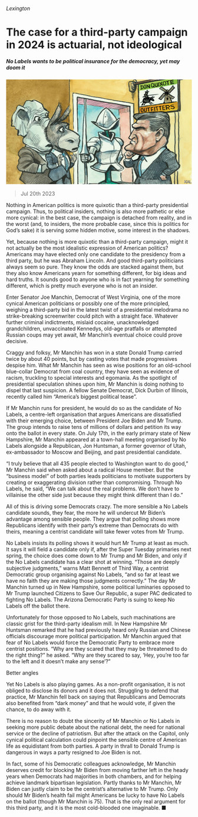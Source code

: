 ###### Lexington

# The case for a third-party campaign in 2024 is actuarial, not ideological 

##### No Labels wants to be political insurance for the democracy, yet may doom it 

![image](images/20230722_USD000.jpg) 

> Jul 20th 2023 

Nothing in American politics is more quixotic than a third-party presidential campaign. Thus, to political insiders, nothing is also more pathetic or else more cynical: in the best case, the campaign is detached from reality, and in the worst (and, to insiders, the more probable case, since this is politics for God’s sake) it is serving some hidden motive, some interest in the shadows. 

Yet, because nothing is more quixotic than a third-party campaign, might it not actually be the most idealistic expression of American politics? Americans may have elected only one candidate to the presidency from a third party, but he was Abraham Lincoln. And good third-party politicians always seem so pure. They know the odds are stacked against them, but they also know Americans yearn for something different, for big ideas and hard truths. It sounds good to anyone who is in fact yearning for something different, which is pretty much everyone who is not an insider. 

Enter Senator Joe Manchin, Democrat of West Virginia, one of the more cynical American politicians or possibly one of the more principled, weighing a third-party bid in the latest twist of a presidential melodrama no strike-breaking screenwriter could pitch with a straight face. Whatever further criminal indictments, mislaid cocaine, unacknowledged grandchildren, unvaccinated Kennedys, old-age pratfalls or attempted Russian coups may yet await, Mr Manchin’s eventual choice could prove decisive. 

Craggy and folksy, Mr Manchin has won in a state Donald Trump carried twice by about 40 points, but by casting votes that made progressives despise him. What Mr Manchin has seen as wise positions for an old-school blue-collar Democrat from coal country, they have seen as evidence of racism, truckling to special interests and egomania. As the spotlight of presidential speculation shines upon him, Mr Manchin is doing nothing to dispel that last suspicion. A fellow Senate Democrat, Dick Durbin of Illinois, recently called him “America’s biggest political tease”.

If Mr Manchin runs for president, he would do so as the candidate of No Labels, a centre-left organisation that argues Americans are dissatisfied with their emerging choice, between President Joe Biden and Mr Trump. The group intends to raise tens of millions of dollars and petition its way onto the ballot in every state. On July 17th, in the early primary state of New Hampshire, Mr Manchin appeared at a town-hall meeting organised by No Labels alongside a Republican, Jon Huntsman, a former governor of Utah, ex-ambassador to Moscow and Beijing, and past presidential candidate.

“I truly believe that all 435 people elected to Washington want to do good,” Mr Manchin said when asked about a radical House member. But the “business model” of both parties leads politicians to motivate supporters by creating or exaggerating division rather than compromising. Through No Labels, he said, “We can talk about the real problems. We don’t have to villainise the other side just because they might think different than I do.”

All of this is driving some Democrats crazy. The more sensible a No Labels candidate sounds, they fear, the more he will undercut Mr Biden’s advantage among sensible people. They argue that polling shows more Republicans identify with their party’s extreme than Democrats do with theirs, meaning a centrist candidate will take fewer votes from Mr Trump. 

No Labels insists its polling shows it would hurt Mr Trump at least as much. It says it will field a candidate only if, after the Super Tuesday primaries next spring, the choice does come down to Mr Trump and Mr Biden, and only if the No Labels candidate has a clear shot at winning. “Those are deeply subjective judgments,” warns Matt Bennett of Third Way, a centrist Democratic group organising against No Labels, “and so far at least we have no faith they are making those judgments correctly.” The day Mr Manchin turned up in New Hampshire, some political luminaries opposed to Mr Trump launched Citizens to Save Our Republic, a super PAC dedicated to fighting No Labels. The Arizona Democratic Party is suing to keep No Labels off the ballot there. 

Unfortunately for those opposed to No Labels, such machinations are classic grist for the third-party idealism mill. In New Hampshire Mr Huntsman remarked that he had previously heard only Russian and Chinese officials discourage more political participation. Mr Manchin argued that fear of No Labels would force the Democratic Party to embrace more centrist positions. “Why are they scared that they may be threatened to do the right thing?” he asked. “Why are they scared to say, ‘Hey, you’re too far to the left and it doesn’t make any sense’?”

Better angles

Yet No Labels is also playing games. As a non-profit organisation, it is not obliged to disclose its donors and it does not. Struggling to defend that practice, Mr Manchin fell back on saying that Republicans and Democrats also benefited from “dark money” and that he would vote, if given the chance, to do away with it.

There is no reason to doubt the sincerity of Mr Manchin or No Labels in seeking more public debate about the national debt, the need for national service or the decline of patriotism. But after the attack on the Capitol, only cynical political calculation could pinpoint the sensible centre of American life as equidistant from both parties. A party in thrall to Donald Trump is dangerous in ways a party resigned to Joe Biden is not. 

In fact, some of his Democratic colleagues acknowledge, Mr Manchin deserves credit for blocking Mr Biden from moving farther left in the heady years when Democrats had majorities in both chambers, and for helping achieve landmark bipartisan legislation. Partly thanks to Mr Manchin, Mr Biden can justly claim to be the centrist’s alternative to Mr Trump. Only should Mr Biden’s health fail might Americans be lucky to have No Labels on the ballot (though Mr Manchin is 75). That is the only real argument for this third party, and it is the most cold-blooded one imaginable. ■ 







